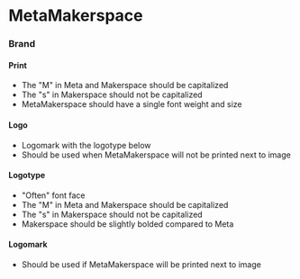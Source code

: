 MetaMakerspace
==============

### Brand

#### Print

* The "M" in Meta and Makerspace should be capitalized
* The "s" in Makerspace should not be capitalized
* MetaMakerspace should have a single font weight and size

#### Logo

* Logomark with the logotype below
* Should be used when MetaMakerspace will not be printed next to image

#### Logotype

* "Often" font face
* The "M" in Meta and Makerspace should be capitalized
* The "s" in Makerspace should not be capitalized
* Makerspace should be slightly bolded compared to Meta

#### Logomark

* Should be used if MetaMakerspace will be printed next to image

